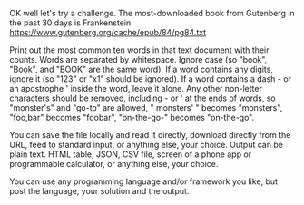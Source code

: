 OK well let's try a challenge. The most-downloaded book from Gutenberg in the past 30 days is Frankenstein https://www.gutenberg.org/cache/epub/84/pg84.txt

Print out the most common ten words in that text document with their counts. Words are separated by whitespace. Ignore case (so "book", "Book", and "BOOK" are the same word). If a word contains any digits, ignore it (so "123" or "x1" should be ignored). If a word contains a dash - or an apostrophe ' inside the word, leave it alone. Any other non-letter characters should be removed, including - or ' at the ends of words, so "monster's" and "go-to" are allowed, " monsters' " becomes "monsters", "foo,bar" becomes "foobar", "on-the-go-" becomes "on-the-go".

You can save the file locally and read it directly, download directly from the URL, feed to standard input, or anything else, your choice. Output can be plain text. HTML table, JSON, CSV file, screen of a phone app or programmable calculator, or anything else, your choice.

You can use any programming language and/or framework you like, but post the language, your solution and the output.

